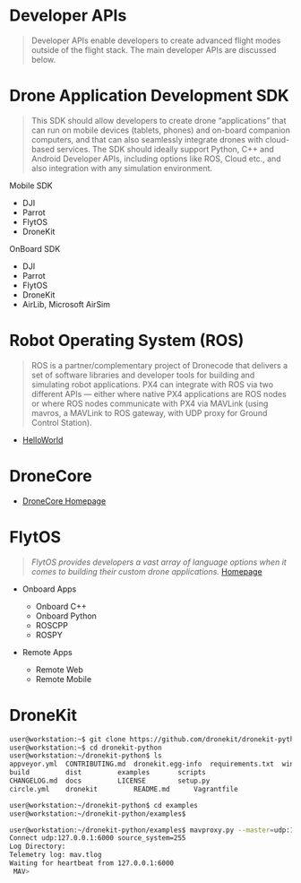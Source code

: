 # Developer APIs

> Developer APIs enable developers to create advanced flight modes outside of the flight stack. The main developer APIs are discussed below.

# Drone Application Development SDK

> This SDK should allow developers to create drone “applications” that can run on mobile devices (tablets, phones) and on-board companion computers, and that can also seamlessly integrate drones with cloud-based services. The SDK should ideally support Python, C++ and Android Developer APIs, including options like ROS, Cloud etc., and also integration with any simulation environment.

Mobile SDK

- DJI
- Parrot
- FlytOS
- DroneKit

OnBoard SDK

- DJI
- Parrot
- FlytOS
- DroneKit
- AirLib, Microsoft AirSim

# Robot Operating System (ROS)

> ROS is a partner/complementary project of Dronecode that delivers a set of software libraries and developer tools for building and simulating robot applications.  PX4 can integrate with ROS via two different APIs — either where native PX4 applications are ROS nodes or where ROS nodes communicate with PX4 via MAVLink (using mavros, a MAVLink to ROS gateway, with UDP proxy for Ground Control Station).

- [HelloWorld](https://www.youtube.com/playlist?list=PL39WpgKDjDfVfiNVG47DBi93wsh2XHKVO)

# DroneCore

- [DroneCore Homepage](https://docs.dronecore.io/en/)

# FlytOS

> _FlytOS provides developers a vast array of language options when it comes to building their custom drone applications._ [Homepage](http://docs.flytbase.com/docs/FlytOS/Developers/BuildingCustomApps/OnboardPython.html#write-onboard-python)

- Onboard Apps
  - Onboard C++
  - Onboard Python
  - ROSCPP
  - ROSPY

- Remote Apps
  - Remote Web
  - Remote Mobile


# DroneKit

```sh
user@workstation:~$ git clone https://github.com/dronekit/dronekit-python.git
user@workstation:~$ cd dronekit-python
user@workstation:~/dronekit-python$ ls
appveyor.yml  CONTRIBUTING.md  dronekit.egg-info  requirements.txt  windows
build	      dist	       examples		  scripts
CHANGELOG.md  docs	       LICENSE		  setup.py
circle.yml    dronekit	       README.md	  Vagrantfile
```

```sh
user@workstation:~/dronekit-python$ cd examples
user@workstation:~/dronekit-python/examples$ 
```

```sh
user@workstation:~/dronekit-python/examples$ mavproxy.py --master=udp:127.0.0.1:6000
Connect udp:127.0.0.1:6000 source_system=255
Log Directory: 
Telemetry log: mav.tlog
Waiting for heartbeat from 127.0.0.1:6000
 MAV> 
```